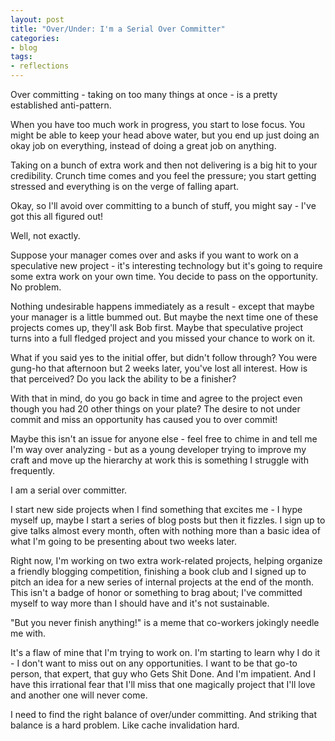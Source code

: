 ```yaml
---
layout: post
title: "Over/Under: I'm a Serial Over Committer"
categories:
- blog
tags:
- reflections
---
```


Over committing - taking on too many things at once - is a pretty established anti-pattern.

When you have too much work in progress, you start to lose focus. You might be able to keep your
head above water, but you end up just doing an okay job on everything, instead of 
doing a great job on anything. 

Taking on a bunch of extra work and then not delivering is a big hit to your 
credibility. Crunch time comes and you feel the pressure; you start getting stressed and 
everything is on the verge of falling apart.

Okay, so I'll avoid over committing to a bunch of stuff, you might say - I've got this all figured out! 

Well, not exactly.

Suppose your manager comes over and asks if you want to work on a speculative new project - it's interesting
technology but it's going to require some extra work on your own time. You decide to pass on the
opportunity. No problem.

Nothing undesirable happens immediately as a result - except that maybe your manager is a little bummed 
out. But maybe the next time one of these projects comes up, they'll ask Bob first. Maybe that 
speculative project turns into a full fledged project and you missed your chance to work on it.

What if you said yes to the initial offer, but didn't follow through? You were gung-ho that afternoon
but 2 weeks later, you've lost all interest. How is that perceived? Do you lack the ability to be a 
finisher?

With that in mind, do you go back in time and agree to the project even though you had 20 other things on 
your plate?  The desire to not under commit and miss an opportunity has caused you to over commit!

Maybe this isn't an issue for anyone else - feel free to chime in and tell me I'm way over analyzing -
but as a young developer trying to improve my craft and move up the hierarchy at work this is 
something I struggle with frequently.

I am a serial over committer. 

I start new side projects when I find something that excites me - I hype myself up, maybe I start a 
series of blog posts but then it fizzles. I sign up to give talks almost every month, often with nothing 
more than a basic idea of what I'm going to be presenting about two weeks later. 

Right now, I'm working on two extra work-related projects, helping organize a friendly blogging competition, 
finishing a book club and I signed up to pitch an idea for a new series of internal projects at the end 
of the month. This isn't a badge of honor or something to brag about; I've committed myself to way more than 
I should have and it's not sustainable.

"But you never finish anything!" is a meme that co-workers jokingly needle me with.

It's a flaw of mine that I'm trying to work on. I'm starting to learn why I do it - I don't want to miss 
out on any opportunities. I want to be that go-to person, that expert, that guy who Gets Shit Done. And I'm 
impatient. And I have this irrational fear that I'll miss that one magically project that I'll love 
and another one will never come.

I need to find the right balance of over/under committing. And striking that balance is a hard problem. 
Like cache invalidation hard.